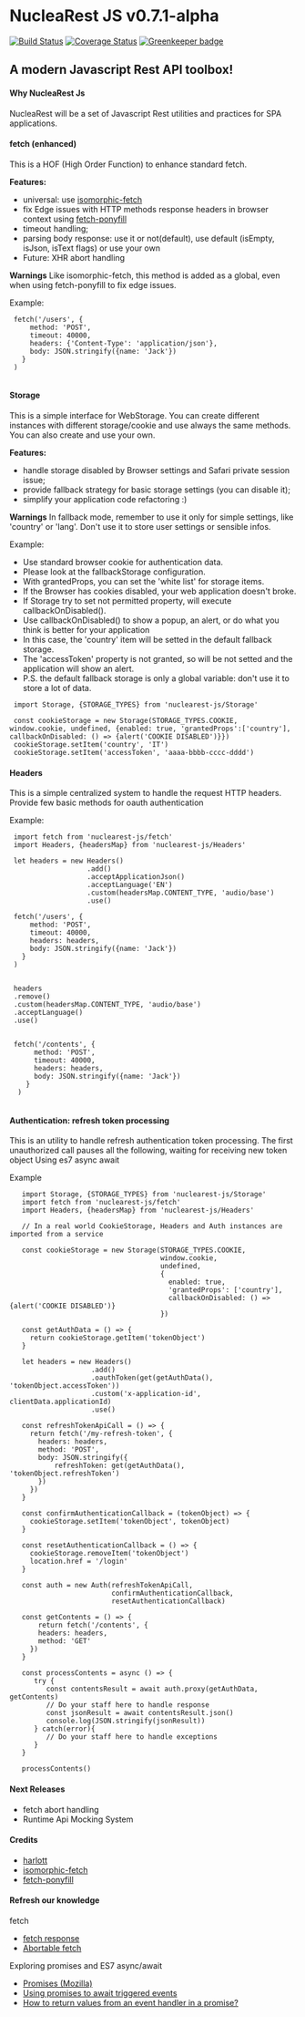 NucleaRest JS v0.7.1-alpha
===================

[![Build Status](https://travis-ci.org/harlott/nuclearest-js.svg?branch=master)](https://travis-ci.org/harlott/nuclearest-js)  [![Coverage Status](https://coveralls.io/repos/github/harlott/nuclearest-js/badge.svg?branch=master)](https://coveralls.io/github/harlott/nuclearest-js?branch=master) [![Greenkeeper badge](https://badges.greenkeeper.io/harlott/nuclearest-js.svg)](https://greenkeeper.io/)


A modern Javascript Rest API toolbox!
----------


#### Why NucleaRest Js

NucleaRest will be a set of Javascript Rest utilities and practices for SPA applications.

#### fetch (enhanced)


 This is a HOF (High Order Function) to enhance standard fetch.
  
 **Features:**
 - universal: use [isomorphic-fetch](https://github.com/matthew-andrews/isomorphic-fetch) 
 - fix Edge issues with HTTP methods response headers in browser context using [fetch-ponyfill](https://github.com/qubyte/fetch-ponyfill)
 - timeout handling;
 - parsing body response: use it or not(default), use default (isEmpty, isJson, isText flags) or use your own
 - Future: XHR abort handling

 
**Warnings**
Like isomorphic-fetch, this method is added as a global, even when using fetch-ponyfill to fix edge issues.

Example:

```
 fetch('/users', {
     method: 'POST',
     timeout: 40000,
     headers: {'Content-Type': 'application/json'},
     body: JSON.stringify({name: 'Jack'})
   }
 )


```

#### Storage

This is a simple interface for WebStorage. You can create different instances with different storage/cookie and use always the same methods.
You can also create and use your own.

 **Features:**

 - handle storage disabled by Browser settings and Safari private session issue;
 - provide fallback strategy for basic storage settings (you can disable it);
 - simplify your application code refactoring :)    


 **Warnings**
 In fallback mode, remember to use it only for simple settings, like 'country' or 'lang'. Don't use it to store user settings or sensible infos.


 Example:

 - Use standard browser cookie for authentication data.
 - Please look at the fallbackStorage configuration.
 - With grantedProps, you can set the 'white list' for storage items.
 - If the Browser has cookies disabled, your web application doesn't broke.
 - If Storage try to set not permitted property, will execute callbackOnDisabled().
 - Use callbackOnDisabled() to show a popup, an alert, or do what you think is better for your application
 - In this case, the 'country' item will be setted in the default fallback storage.
 - The 'accessToken' property is not granted, so will be not setted and the application will show an alert.
 - P.S. the default fallback storage is only a global variable: don't use it to store a lot of data.              

 ```
  import Storage, {STORAGE_TYPES} from 'nuclearest-js/Storage'

  const cookieStorage = new Storage(STORAGE_TYPES.COOKIE, window.cookie, undefined, {enabled: true, 'grantedProps':['country'], callbackOnDisabled: () => {alert('COOKIE DISABLED')}})
  cookieStorage.setItem('country', 'IT')
  cookieStorage.setItem('accessToken', 'aaaa-bbbb-cccc-dddd')

 ```


#### Headers

This is a simple centralized system to handle the request HTTP headers. Provide few basic methods for oauth authentication


Example:



```
 import fetch from 'nuclearest-js/fetch'
 import Headers, {headersMap} from 'nuclearest-js/Headers'

 let headers = new Headers()
                   .add()
                   .acceptApplicationJson()
                   .acceptLanguage('EN')
                   .custom(headersMap.CONTENT_TYPE, 'audio/base')
                   .use()

 fetch('/users', {
     method: 'POST',
     timeout: 40000,
     headers: headers,
     body: JSON.stringify({name: 'Jack'})
   }
 )


 headers
 .remove()
 .custom(headersMap.CONTENT_TYPE, 'audio/base')
 .acceptLanguage()
 .use()


 fetch('/contents', {
      method: 'POST',
      timeout: 40000,
      headers: headers,
      body: JSON.stringify({name: 'Jack'})
    }
  )


```


#### Authentication: refresh token processing

This is an utility to handle refresh authentication token processing.
The first unauthorized call pauses all the following, waiting for receiving new token object
Using es7 async await

Example

```
   import Storage, {STORAGE_TYPES} from 'nuclearest-js/Storage'
   import fetch from 'nuclearest-js/fetch'
   import Headers, {headersMap} from 'nuclearest-js/Headers'

   // In a real world CookieStorage, Headers and Auth instances are imported from a service

   const cookieStorage = new Storage(STORAGE_TYPES.COOKIE,
                                     window.cookie,
                                     undefined,
                                     {
                                       enabled: true,
                                       'grantedProps': ['country'],
                                       callbackOnDisabled: () => {alert('COOKIE DISABLED')}
                                     })

   const getAuthData = () => {
     return cookieStorage.getItem('tokenObject')
   }

   let headers = new Headers()
                    .add()
                    .oauthToken(get(getAuthData(), 'tokenObject.accessToken'))
                    .custom('x-application-id', clientData.applicationId)
                    .use()

   const refreshTokenApiCall = () => {
     return fetch('/my-refresh-token', {
       headers: headers,
       method: 'POST',
       body: JSON.stringify({
           refreshToken: get(getAuthData(), 'tokenObject.refreshToken')
       })
     })
   }

   const confirmAuthenticationCallback = (tokenObject) => {
     cookieStorage.setItem('tokenObject', tokenObject)
   }

   const resetAuthenticationCallback = () => {
     cookieStorage.removeItem('tokenObject')
     location.href = '/login'
   }

   const auth = new Auth(refreshTokenApiCall,
                         confirmAuthenticationCallback,
                         resetAuthenticationCallback)

   const getContents = () => {
       return fetch('/contents', {
       headers: headers,
       method: 'GET'
     })
   }

   const processContents = async () => {
      try {
         const contentsResult = await auth.proxy(getAuthData, getContents)
         // Do your staff here to handle response
         const jsonResult = await contentsResult.json()
         console.log(JSON.stringify(jsonResult))
      } catch(error){
         // Do your staff here to handle exceptions
      }
   }

   processContents()

```



#### Next Releases
- fetch abort handling   
- Runtime Api Mocking System


#### Credits
- [harlott](https://github.com/harlott)
- [isomorphic-fetch](https://github.com/matthew-andrews/isomorphic-fetch)
- [fetch-ponyfill](https://github.com/qubyte/fetch-ponyfill)

#### Refresh our knowledge

fetch
- [fetch response](https://fetch.spec.whatwg.org/#responses)
- [Abortable fetch](https://developers.google.com/web/updates/2017/09/abortable-fetch)

Exploring promises and ES7 async/await

- [Promises (Mozilla)](https://developer.mozilla.org/en-US/docs/Web/JavaScript/Guide/Using_promises)
- [Using promises to await triggered events](https://stackoverflow.com/questions/43084557/using-promises-to-await-triggered-events)
- [How to return values from an event handler in a promise?](https://stackoverflow.com/questions/38942354/how-to-return-values-from-an-event-handler-in-a-promise)
